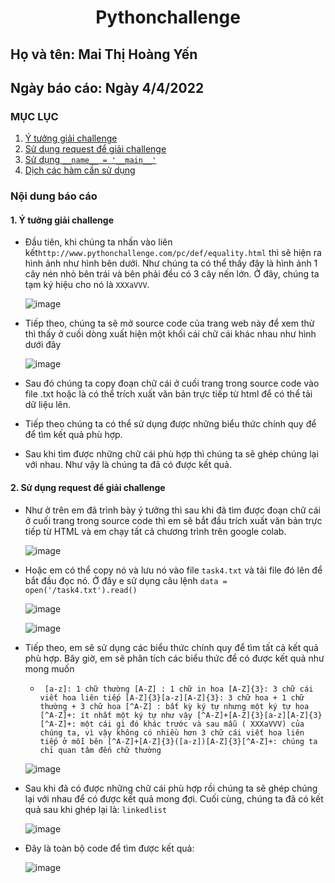 # <div align="center"><p>Pythonchallenge</p></div>
 ## Họ và tên: Mai Thị Hoàng Yến
 ## Ngày báo cáo: Ngày 4/4/2022
 ### MỤC LỤC
 1. [Ý tưởng giải challenge](#gioithieu)      
 2. [Sử dụng request để giải challenge](#gioithieu)
 3. [Sử dụng `__name__ = '__main__'`](#gioithieu)
 4. [Dịch các hàm cần sử dụng](#gioithieu) 

### Nội dung báo cáo 
#### 1. Ý tưởng giải challenge <a name="gioithieu"></a>

  - Đầu tiên, khi chúng ta nhấn vào liên kết`http://www.pythonchallenge.com/pc/def/equality.html` thì sẽ hiện ra hình ảnh như hình bên dưới. Như chúng ta có thể thấy đây là hình ảnh 1 cây nén nhỏ bên trái và bên phải đều có 3 cây nến lớn. Ở đây, chúng ta tạm ký hiệu cho nó là `XXXaVVV`.
    
    ![image](https://user-images.githubusercontent.com/101852647/161514947-7c4de776-82f7-45a5-9996-df71e129a131.png)
    
  - Tiếp theo, chúng ta sẽ mở source code của trang web này để xem thử thì thấy ở cuối dòng xuất hiện một khối cái chữ cái khác nhau như hình dưới đây
  
    ![image](https://user-images.githubusercontent.com/101852647/161514993-585534fb-cc0a-415d-9b4a-aecf0fa699bb.png)
  
  - Sau đó chúng ta copy đoạn chữ cái ở cuối trang trong source code vào file .txt hoặc là có thể trích xuất văn bản trực tiếp từ html để có thể tải dữ liệu lên.
  - Tiếp theo chúng ta có thể sử dụng được những biểu thức chính quy để để tìm kết quả phù hợp.
  - Sau khi tìm được những chữ cái phù hợp thì chúng ta sẽ ghép chúng lại với nhau. Như vậy là chúng ta đã có được kết quả.
  
#### 2. Sử dụng request để giải challenge <a name="gioithieu"></a>  
   
- Như ở trên em đã trình bày ý tưởng thì sau khi đã tìm được đoạn chữ cái ở cuối trang trong source code thì em sẽ bắt đầu trích xuất văn bản trực tiếp từ HTML và em chạy tất cả chương trình trên google colab.
  
    ![image](https://user-images.githubusercontent.com/101852647/161509487-4cab38e1-eb67-4722-8e59-651486c41c30.png)
    
- Hoặc em có thể copy nó và lưu nó vào file `task4.txt` và tải file đó lên để bắt đầu đọc nó. Ở đây e sử dụng câu lệnh `data = open('/task4.txt').read()` 

    ![image](https://user-images.githubusercontent.com/101852647/161515061-cf922574-daf8-43a3-abfe-1a04b2a5816a.png)
    
    ![image](https://user-images.githubusercontent.com/101852647/161508312-92399a61-1b5a-4c7f-9da1-c57408a0b898.png)
    
- Tiếp theo, em sẽ sử dụng các biểu thức chính quy để tìm tất cả kết quả phù hợp. Bây giờ, em sẽ phân tích các biểu thức để có được kết quả như mong muốn
  - ` [a-z]: 1 chữ thường
      [A-Z] : 1 chữ in hoa
      [A-Z]{3}: 3 chữ cái viết hoa liên tiếp
      [A-Z]{3}[a-z][A-Z]{3}: 3 chữ hoa + 1 chữ thường + 3 chữ hoa
      [^A-Z] : bất kỳ ký tự nhưng một ký tự hoa
      [^A-Z]+: ít nhất một ký tự như vậy
      [^A-Z]+[A-Z]{3}[a-z][A-Z]{3}[^A-Z]+: một cái gì đó khác trước và sau mẫu ( XXXaVVV) của chúng ta, vì vậy không có nhiều hơn 3 chữ cái viết hoa liên tiếp ở mỗi bên
      [^A-Z]+[A-Z]{3}([a-z])[A-Z]{3}[^A-Z]+: chúng ta chỉ quan tâm đến chữ thường`
      
   ![image](https://user-images.githubusercontent.com/101852647/161511501-ce2d278b-fade-410e-8c09-86fddf725369.png)
    
- Sau khi đã có được những chữ cái phù hợp rồi chúng ta sẽ ghép chúng lại với nhau để có được kết quả mong đợi. Cuối cùng, chúng ta đã có kết quả sau khi ghép lại là: `linkedlist`

    ![image](https://user-images.githubusercontent.com/101852647/161512139-8d65a864-6f0a-4724-8f07-53d0d67ec3c5.png)
      
- Đây là toàn bộ code để tìm được kết quả:

    ![image](https://user-images.githubusercontent.com/101852647/161513103-a8574562-8bec-4841-840d-adf600ec692d.png)



